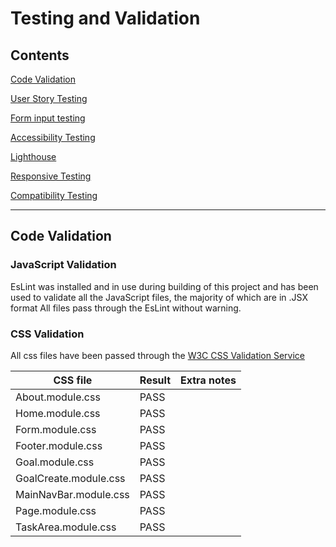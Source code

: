 # Testing and Validation

## Contents

[Code Validation](#code-validation)

[User Story Testing](#user-story-testing)

[Form input testing](#form-input-testing)

[Accessibility Testing](#accessibility-testing)

[Lighthouse](#lighthouse)

[Responsive Testing](#responsive-testing)

[Compatibility Testing](#compatibility-testing)

---

## Code Validation

### JavaScript Validation

EsLint was installed and in use during building of this project and has been used to validate all the JavaScript files, the majority of which are in .JSX format All files pass through the EsLint without warning.

### CSS Validation

All css files have been passed through the [W3C CSS Validation Service](https://jigsaw.w3.org/css-validator/)

| CSS file | Result | Extra notes |
| --- | --- | --- |
| About.module.css | PASS | |
| Home.module.css | PASS | |
| Form.module.css | PASS | |
| Footer.module.css | PASS | |
| Goal.module.css | PASS | |
| GoalCreate.module.css | PASS | |
| MainNavBar.module.css | PASS | |
| Page.module.css | PASS | |
| TaskArea.module.css | PASS | |

